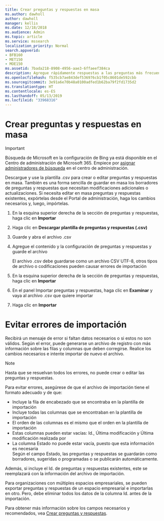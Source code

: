```yaml
---
title: Crear preguntas y respuestas en masa
ms.author: dawholl
author: dawholl
manager: kellis
ms.date: 12/18/2018
ms.audience: Admin
ms.topic: article
ms.service: mssearch
localization_priority: Normal
search.appverid:
- BFB160
- MET150
- MOE150
ms.assetid: 7bada218-8908-4956-aae3-6ffaeef384ca
description: Agregue rápidamente respuestas a las preguntas más frecuentes con herramientas de importación en el portal de administración de Búsqueda de Microsoft
ms.openlocfilehash: f535cb7ae843def536976cb1f05c8601de592cbb
ms.sourcegitcommit: 3e91a6e70b48a0100adfed1b62ba79f2fd1735d2
ms.translationtype: HT
ms.contentlocale: es-ES
ms.lasthandoff: 05/13/2019
ms.locfileid: "33968316"
---
```

# <a name="bulk-create-qas"></a>Crear preguntas y respuestas en masa

> [!IMPORTANT]
> Búsqueda de Microsoft en la configuración de Bing ya está disponible en el Centro de administración de Microsoft 365. Empiece por [asignar administradores de búsqueda](https://docs.microsoft.com/es-ES/microsoftsearch/setup-microsoft-search#step-2-assign-search-admin-and-search-editor) en el centro de administración.
    
Descargue y use la plantilla .csv para crear o editar preguntas y respuestas en masa. También es una forma sencilla de guardar en masa los borradores de preguntas y respuestas que necesitan modificaciones adicionales o actualizaciones. Si necesita editar en masa preguntas y respuestas existentes, expórtelas desde el Portal de administración, haga los cambios necesarios y, luego, impórtelas.
  
1. En la esquina superior derecha de la sección de preguntas y respuestas, haga clic en **Importar**
    
2. Haga clic en **Descargar plantilla de preguntas y respuestas (.csv)**
    
3. Guarde y abra el archivo .csv
    
4. Agregue el contenido y la configuración de preguntas y respuestas y guarde el archivo

    El archivo .csv debe guardarse como un archivo CSV UTF-8, otros tipos de archivo o codificaciones pueden causar errores de importación
    
5. En la esquina superior derecha de la sección de preguntas y respuestas, haga clic en **Importar**
    
6. En el panel Importar preguntas y respuestas, haga clic en **Examinar** y vaya al archivo .csv que quiere importar 
    
7. Haga clic en **Importar**

# <a name="prevent-import-errors"></a>Evitar errores de importación      
Recibirá un mensaje de error si faltan datos necesarios o si estos no son válidos. Según el error, puede generarse un archivo de registro con más información sobre las filas y columnas que deben corregirse. Realice los cambios necesarios e intente importar de nuevo el archivo.

> [!NOTE]
> Hasta que se resuelvan todos los errores, no puede crear o editar las preguntas y respuestas. 

Para evitar errores, asegúrese de que el archivo de importación tiene el formato adecuado y de que:
- Incluye la fila de encabezado que se encontraba en la plantilla de importación
- Incluye todas las columnas que se encontraban en la plantilla de importación
- El orden de las columnas es el mismo que el orden en la plantilla de importación
- Estas columnas pueden estar vacías: Id., Última modificación y Última modificación realizada por
- La columna Estado no puede estar vacía, puesto que esta información es necesaria  
Según el campo Estado, las preguntas y respuestas se guardarán como borradores, sugeridas o programadas o se publicarán automáticamente.

Además, si incluye el Id. de preguntas y respuestas existentes, este se reemplazará con la información del archivo de importación.

Para organizaciones con múltiples espacios empresariales, se pueden exportar preguntas y respuestas de un espacio empresarial e importarlas en otro. Pero, debe eliminar todos los datos de la columna Id. antes de la importación.

Para obtener más información sobre los campos necesarios y recomendados, vea [Crear preguntas y respuestas](create-qas.md).

  

